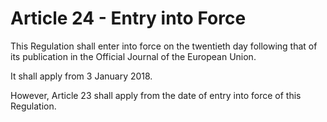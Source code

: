 # Article 24 - Entry into Force


This Regulation shall enter into force on the twentieth day following that of its publication in the Official Journal of the European Union.

It shall apply from 3 January 2018.

However, Article 23 shall apply from the date of entry into force of this Regulation.
